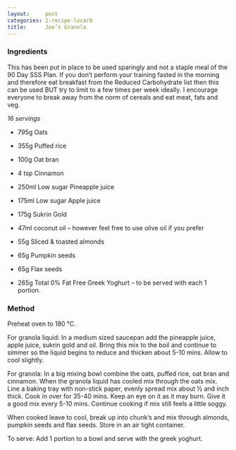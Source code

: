 ```yaml
---
layout:     post
categories: 1-recipe-locarb
title:      Joe’s Granola
--- 
```


### Ingredients 

This has been put in place to be used sparingly and not a staple meal of the 90 Day SSS Plan. If you don’t perform your training fasted in the morning and therefore eat breakfast from the Reduced Carbohydrate list then this can be used BUT try to limit to a few times per week ideally. I encourage everyone to break away from the norm of cereals and eat meat, fats and veg.

_16 servings_

* 795g Oats 
* 355g Puffed rice 
* 100g Oat bran 
* 4 tsp Cinnamon 

* 250ml Low sugar Pineapple juice 
* 175ml Low sugar Apple juice 
* 175g Sukrin Gold
* 47ml coconut oil – however feel free to use olive oil if you prefer 

* 55g Sliced & toasted almonds 
* 65g Pumpkin seeds 
* 65g Flax seeds 
* 265g Total 0% Fat Free Greek Yoghurt – to be served with each 1 portion.

### Method 

Preheat oven to 180 °C. 

For granola liquid: In a medium sized saucepan add the pineapple juice, apple juice, sukrin gold and oil. Bring this mix to the boil and continue to simmer so the liquid begins to reduce and thicken about 5-10 mins. Allow to cool slightly. 

For granola: In a big mixing bowl combine the oats, puffed rice, oat bran and cinnamon. When the granola liquid has cooled mix through the oats mix. Line a baking tray with non-stick paper, evenly spread mix about ½ and inch thick. Cook in over for 35-40 mins. Keep an eye on it as it may burn. Give it a good mix every 5-10 mins. Continue cooking if mix still feels a little soggy. 

When cooked leave to cool, break up into chunk’s and mix through almonds, pumpkin seeds and flax seeds. Store in an air tight container. 

To serve: Add 1 portion to a bowl and serve with the greek yoghurt.